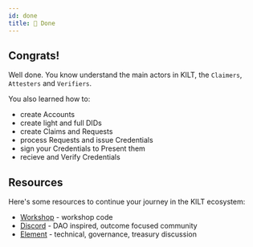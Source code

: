```yaml
---
id: done
title: 🚀 Done
---
```


## Congrats!

Well done. You know understand the main actors in KILT, the `Claimers`, `Attesters` and `Verifiers`.

You also learned how to:
- create Accounts
- create light and full DIDs
- create Claims and Requests
- process Requests and issue Credentials
- sign your Credentials to Present them
- recieve and Verify Credentials

## Resources

Here's some resources to continue your journey in the KILT ecosystem:

- [Workshop](/workshop.zip) - workshop code
- [Discord](https://discord.gg/5VZnPdTZMy) - DAO inspired, outcome focused community
- [Element](https://matrix.to/#/%23kilt-general:matrix.org) - technical, governance, treasury discussion
